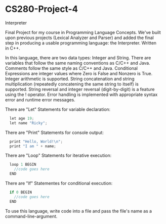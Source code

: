 # CS280-Project-4
Interpreter

Final Project for my course in Programming Language Concepts. We've built upon previous projects (Lexical Analyzer and Parser)
and added the final step in producing a usable programming language: the Interpreter. Written in C++.

In this language, there are two data types: Integer and String.
There are variables that follow the same naming conventions as C/C++ and Java.
Comments follow the same style as C/C++ and Java.
Conditional Expressions are integer values where Zero is False and Nonzero is True.
Integer arithmetic is supported.
String concatenation and string multiplication (repeatedly concatening the same string to itself) is supported.
String reversal and integer reversal (digit-by-digit) is a feature using the ! operator.
Error handling is implemented with appropriate syntax error and runtime error messages.

There are "Let" Statements for variable declaration:
```C++
  let age 19;
  let name "Ricky";
```

There are "Print" Statements for console output:
```C++
  print "Hello, World!\n";
  print "I am " + name;
```

There are "Loop" Statements for iterative execution:
```C++
  loop 1 BEGIN
    //code goes here
  END
```
  
There are "If" Statementes for conditional execution:
```C++
  if 0 BEGIN
    //code goes here
  END
```
  
To use this language, write code into a file and pass the file's name as a command-line-argument.
